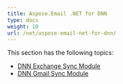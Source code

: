 ```yaml
---
title: Aspose.Email .NET for DNN
type: docs
weight: 10
url: /net/aspose-email-net-for-dnn/
---
```



This section has the following topics:

- [DNN Exchange Sync Module](/email/net/dnn-exchange-sync-module/)
- [DNN Gmail Sync Module](/email/net/dnn-gmail-sync-module/)
